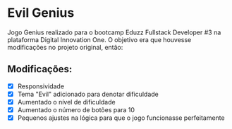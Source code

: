 # Evil Genius

Jogo Genius realizado para o bootcamp Eduzz Fullstack Developer #3 na plataforma Digital Innovation One. O objetivo era que houvesse modificações no projeto original, então:

## Modificações:

- [X] Responsividade
- [X] Tema "Evil" adicionado para denotar dificuldade 
- [X] Aumentado o nível de dificuldade
- [X] Aumentado o número de botões para 10
- [X] Pequenos ajustes na lógica para que o jogo funcionasse perfeitamente

